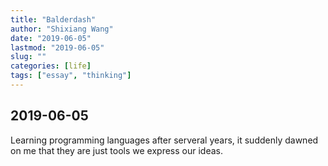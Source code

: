 ```yaml
---
title: "Balderdash"
author: "Shixiang Wang"
date: "2019-06-05"
lastmod: "2019-06-05"
slug: ""
categories: [life]
tags: ["essay", "thinking"]
---
```


## 2019-06-05

Learning programming languages after serveral years, it suddenly dawned on me that they are just tools we express our ideas.
